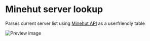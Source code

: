 # Minehut server lookup
Parses current server list using [Minehut API](https://api.minehut.com/servers) as a userfriendly table

![Preview image](https://ploxxy.is-a-virg.in/5slgm3KZe.png)
